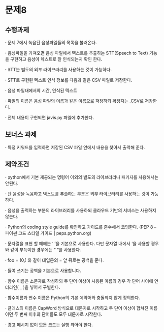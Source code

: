 # 문제8

## 수행과제

· 문제 7에서 녹음된 음성파일들의 목록을 불러온다.

· 음성파일을 가져오면 음성 파일에서 텍스트를 추출하는 STT(Speech to Text) 기능을 구현하고 음성이 텍스트로 잘 인식되는지 확인 한다.

· STT는 별도의 외부 라이브러리를 사용하는 것이 가능하다.

· STT로 구현된 텍스트 인식 정보를 다음과 같은 CSV 파일로 저장한다.

· 음성 파일내에서의 시간, 인식된 텍스트

· 파일의 이름은 음성 파일의 이름과 같은 이름으로 저장하되 확장자는 .CSV로 저장한다.

· 전체 내용이 구현되면 javis.py 파일에 추가한다.

## 보너스 과제

· 특정 키워드를 입력하면 저장된 CSV 파일 안에서 내용을 찾아서 출력해 준다.

## 제약조건

· python에서 기본 제공되는 명령어 이외의 별도의 라이브러리나 패키지를 사용해서는 안된다.

· 단 음성을 녹음하고 텍스트를 추출하는 부분은 외부 라이브러리를 사용하는 것이 가능하다.

· 음성을 출력하는 부분의 라이브러리를 사용하되 클라우드 기반의 서비스는 사용하지 않는다.

· Python의 coding style guide를 확인하고 가이드를 준수해서 코딩한다. (PEP 8 – 파이썬 코드 스타일 가이드 | peps.python.org)

· 문자열을 표현 할 때에는 ‘ ’을 기본으로 사용한다. 다만 문자열 내에서 ‘을 사용할 경우와 같이 부득이한 경우에는 “ “를 사용한다.

· foo = (0,) 와 같이 대입문의 = 앞 뒤로는 공백을 준다.

· 들여 쓰기는 공백을 기본으로 사용합니다.

· 함수 이름은 소문자로 작성하되 두 단어 이상이 사용된 이름의 경우 각 단어 사이에 언더라인( \_ )을 넣어서 구별한다.

· 함수이름과 변수 이름은 Python의 기본 예약어와 충돌되지 않게 정의한다.

· 클래스의 이름은 CapWord 방식으로 대문자로 시작하고 두 단어 이상이 합쳐진 이름이면 두 번째 이후의 단어들도 모두 대문자로 시작한다.

· 경고 메시지 없이 모든 코드는 실행 되어야 한다.
